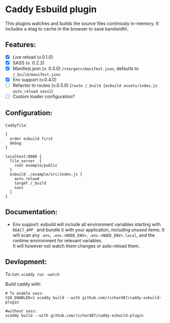 # Caddy Esbuild plugin

This plugins watches and builds the source files continiusly in-memory. It includes a etag to cache in the browser to save bandwidth.

## Features:
- [X] Live reload (v.0.1.0)
- [X] SASS (v. 0.2.2)
- [X] Manifest.json (v. 0.3.0) `/<target>/manifest.json`, defaults to `/_build/manifest.json`
- [X] Env support (v.0.4.0)
- [ ] Refactor to routes (v.0.5.0) (`route /_build {esbuild assets/index.js auto_reload sass}`)
- [ ] Custom loader configuration?

## Configuration:
`Caddyfile`:
```
{
  order esbuild first
  debug
}

localhost:8080 {
  file_server  {
    root example/public
  }
  esbuild ./example/src/index.js {
    auto_reload
    target /_build
    sass
  }
}
```

## Documentation:
- Env support: esbuild will include all environment variables starting with `REACT_APP_` and bundle it with your application,
  *including unused items*. It will scan any `.env`, `.env.<NODE_ENV>`, `.env.<NODE_ENV>.local`, and the runtime environment for relevant variables.  
  It will however not watch them changes or auto-reload them. 

## Devlopment:

To run: `xcaddy run -watch`

Build caddy with: 
```shell
# To enable sass:
CGO_ENABLED=1 xcaddy build --with github.com/richard87/caddy-esbuild-plugin

#without sass:
xcaddy build --with github.com/richard87/caddy-esbuild-plugin
```